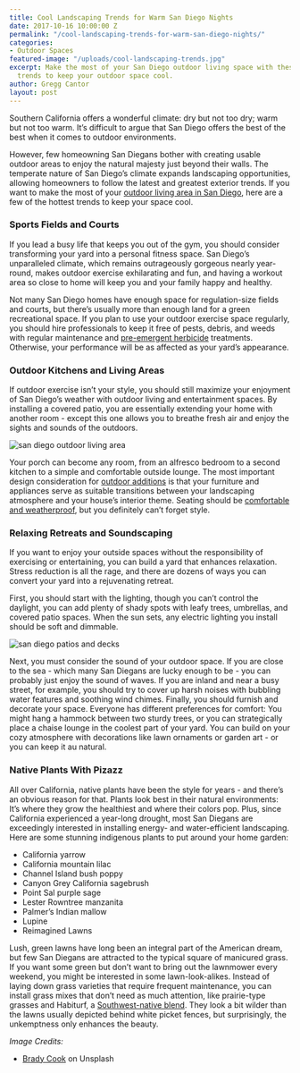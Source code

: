 ```yaml
---
title: Cool Landscaping Trends for Warm San Diego Nights
date: 2017-10-16 10:00:00 Z
permalink: "/cool-landscaping-trends-for-warm-san-diego-nights/"
categories:
- Outdoor Spaces
featured-image: "/uploads/cool-landscaping-trends.jpg"
excerpt: Make the most of your San Diego outdoor living space with these hot landscaping
  trends to keep your outdoor space cool.
author: Gregg Cantor
layout: post
---
```


Southern California offers a wonderful climate: dry but not too dry; warm but not too warm. It’s difficult to argue that San Diego offers the best of the best when it comes to outdoor environments.

However, few homeowning San Diegans bother with creating usable outdoor areas to enjoy the natural majesty just beyond their walls. The temperate nature of San Diego’s climate expands landscaping opportunities, allowing homeowners to follow the latest and greatest exterior trends. If you want to make the most of your [outdoor living area in San Diego](/san-diego-outdoor-living-space-design), here are a few of the hottest trends to keep your space cool.

### Sports Fields and Courts

If you lead a busy life that keeps you out of the gym, you should consider transforming your yard into a personal fitness space. San Diego’s unparalleled climate, which remains outrageously gorgeous nearly year-round, makes outdoor exercise exhilarating and fun, and having a workout area so close to home will keep you and your family happy and healthy.

Not many San Diego homes have enough space for regulation-size fields and courts, but there’s usually more than enough land for a green recreational space. If you plan to use your outdoor exercise space regularly, you should hire professionals to keep it free of pests, debris, and weeds with regular maintenance and <a href="https://www.trugreen.com/blog/weed-control/when-do-you-need-preemergent-weed-control" rel="nofollow">pre-emergent herbicide</a> treatments. Otherwise, your performance will be as affected as your yard’s appearance.

### Outdoor Kitchens and Living Areas

If outdoor exercise isn’t your style, you should still maximize your enjoyment of San Diego’s weather with outdoor living and entertainment spaces. By installing a covered patio, you are essentially extending your home with another room - except this one allows you to breathe fresh air and enjoy the sights and sounds of the outdoors.

![san diego outdoor living area](/uploads/miller-back-after.jpg "San Diego Outdoor Living Spaces")

Your porch can become any room, from an alfresco bedroom to a second kitchen to a simple and comfortable outside lounge. The most important design consideration for [outdoor additions](/outdoorhomeadditions/) is that your furniture and appliances serve as suitable transitions between your landscaping atmosphere and your house’s interior theme. Seating should be [comfortable and weatherproof](https://www.potterybarn.com/shop/outdoor/outdoor-lounge-furniture/?cm_type=gnav), but you definitely can’t forget style.

### Relaxing Retreats and Soundscaping

If you want to enjoy your outside spaces without the responsibility of exercising or entertaining, you can build a yard that enhances relaxation. Stress reduction is all the rage, and there are dozens of ways you can convert your yard into a rejuvenating retreat.

First, you should start with the lighting, though you can’t control the daylight, you can add plenty of shady spots with leafy trees, umbrellas, and covered patio spaces. When the sun sets, any electric lighting you install should be soft and dimmable.

![san diego patios and decks](/uploads/2013/09/outdoor.jpg "Custom Deck in San Diego")

Next, you must consider the sound of your outdoor space. If you are close to the sea - which many San Diegans are lucky enough to be - you can probably just enjoy the sound of waves. If you are inland and near a busy street, for example, you should try to cover up harsh noises with bubbling water features and soothing wind chimes.
Finally, you should furnish and decorate your space. Everyone has different preferences for comfort: You might hang a hammock between two sturdy trees, or you can strategically place a chaise lounge in the coolest part of your yard. You can build on your cozy atmosphere with decorations like lawn ornaments or garden art - or you can keep it au natural.

### Native Plants With Pizazz

All over California, native plants have been the style for years - and there’s an obvious reason for that. Plants look best in their natural environments: It’s where they grow the healthiest and where their colors pop. Plus, since California experienced a year-long drought, most San Diegans are exceedingly interested in installing energy- and water-efficient landscaping.  Here are some stunning indigenous plants to put around your home garden:
- California yarrow
- California mountain lilac
- Channel Island bush poppy
- Canyon Grey California sagebrush
- Point Sal purple sage
- Lester Rowntree manzanita
- Palmer’s Indian mallow
- Lupine
- Reimagined Lawns

Lush, green lawns have long been an integral part of the American dream, but few San Diegans are attracted to the typical square of manicured grass. If you want some green but don’t want to bring out the lawnmower every weekend, you might be interested in some lawn-look-alikes. Instead of laying down grass varieties that require frequent maintenance, you can install grass mixes that don’t need as much attention, like prairie-type grasses and Habiturf, a [Southwest-native blend](https://www.wildflower.org/project/habiturf). They look a bit wilder than the lawns usually depicted behind white picket fences, but surprisingly, the unkemptness only enhances the beauty.

_Image Credits:_
- [Brady Cook](https://unsplash.com/photos/k1OIOwn1uJw?utm_source=unsplash&utm_medium=referral&utm_content=creditCopyText) on Unsplash
